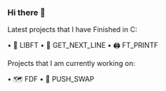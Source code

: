 ### Hi there 👋

Latest projects that I have Finished in C:

• 📘 LIBFT
• 📃 GET_NEXT_LINE
• 🖨 FT_PRINTF

Projects that I am currently working on:

• 🗺 FDF
• 🔢 PUSH_SWAP
